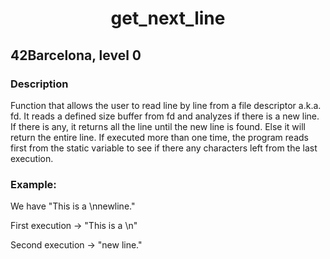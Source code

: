 <h1 align="center">get_next_line</h1>
<h2>42Barcelona, level 0</h2>
<h3>Description</h3>
<p>Function that allows the user to read line by line from a file descriptor a.k.a. fd. It reads a defined size buffer from fd and analyzes if there is a new line. If there is any, it returns all the line until the new line is found. Else it will return the entire line.
If executed more than one time, the program reads first from the static variable to see if there any characters left from the last execution.</p>
<h3>Example:</h3>
<p>We have "This is a \nnewline."</p>
<p>First execution -> "This is a \n"</p>
<p>Second execution -> "new line."</p>
